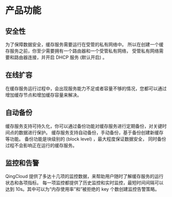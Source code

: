 ---
---

# 产品功能

## 安全性

为了保障数据安全，缓存服务需要运行在受管的私有网络中。 所以在创建一个缓存服务之前，你至少需要拥有一个路由器和一个受管私有网络， 受管私有网络需要和路由器连接，并开启 DHCP 服务 (默认开启) 。

## 在线扩容

在缓存服务运行过程中，会出现服务能力不足或者容量不够的情况，您都可以通过增加缓存节点和增加缓存容量来解决。

## 自动备份

缓存服务支持可持久化，你可以通过备份功能对缓存服务进行定期备份，对关键时间点的数据进行保护。 缓存服务支持自动备份，手动备份，基于备份创建新缓存等功能。 备份功能是块级别的 (block level) ，最大程度保证数据安全， 同时备份过程不会影响正在运行的缓存服务。

## 监控和告警

QingCloud 提供了多达十几项的监控数据，来帮助用户随时了解缓存服务的运行状态和各项指标。 每一项监控都提供了历史监控和实时监控，最短时间间隔可以达到 10s。其中可以为“内存使用率”和”被拒绝的 key 个数创建监控告警策略。